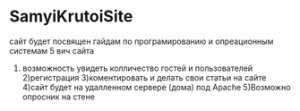 # SamyiKrutoiSite
сайт будет посвящен гайдам по програмированию и опреационным системам
5 вич сайта 
1) возможность увидеть колличество гостей и пользователей
2)регистрация
3)коментировать и делать свои статьи на сайте
4)сайт будет на удалленном сервере (дома) под Apache 
5)Возможно опросник на стене 
